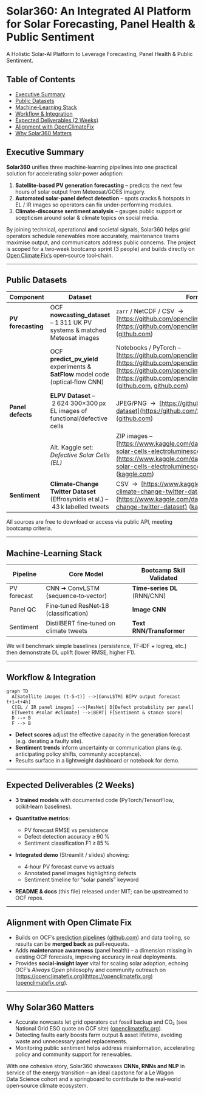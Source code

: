 # Solar360: An Integrated AI Platform for Solar Forecasting, Panel Health & Public Sentiment

A Holistic Solar-AI Platform to Leverage Forecasting, Panel Health & Public
Sentiment.

## Table of Contents

- [Executive Summary](#executive-summary)
- [Public Datasets](#public-datasets)
- [Machine-Learning Stack](#machine-learning-stack)
- [Workflow & Integration](#workflow--integration)
- [Expected Deliverables (2 Weeks)](#expected-deliverables-2-weeks)
- [Alignment with OpenClimateFix](#alignment-with-openclimatefix)
- [Why Solar360 Matters](#why-solar360-matters)

## Executive Summary

**Solar360** unifies three machine‑learning pipelines into one practical
solution for accelerating solar‑power adoption:

1. **Satellite‑based PV generation forecasting** – predicts the next few hours
   of solar output from Meteosat/GOES imagery.
2. **Automated solar‑panel defect detection** – spots cracks & hotspots in EL /
   IR images so operators can fix under‑performing modules.
3. **Climate‑discourse sentiment analysis** – gauges public support or
   scepticism around solar & climate topics on social media.

By joining technical, operational **and** societal signals, Solar360 helps grid
operators schedule renewables more accurately, maintenance teams maximise
output, and communicators address public concerns. The project is scoped for a
two‑week bootcamp sprint (3 people) and builds directly on
[Open Climate Fix’s](https://github.com/openclimatefix) open‑source tool‑chain.

---

## Public Datasets

| Component          | Dataset                                                                          | Format                                                                                                                                                                                                                                                                                                                                                                                                      |
| ------------------ | -------------------------------------------------------------------------------- | ----------------------------------------------------------------------------------------------------------------------------------------------------------------------------------------------------------------------------------------------------------------------------------------------------------------------------------------------------------------------------------------------------------- |
| **PV forecasting** | OCF **nowcasting_dataset** – 1 311 UK PV systems & matched Meteosat images       | `zarr` / NetCDF / CSV  →  [https://github.com/openclimatefix/nowcasting_dataset](https://github.com/openclimatefix/nowcasting_dataset) ([github.com](https://github.com/openclimatefix/nowcasting_dataset?utm_source=chatgpt.com))                                                                                                                                                                          |
|                    | OCF **predict_pv_yield** experiments & **SatFlow** model code (optical‑flow CNN) | Notebooks / PyTorch – [https://github.com/openclimatefix/predict_pv_yield](https://github.com/openclimatefix/predict_pv_yield), [https://github.com/openclimatefix/satflow](https://github.com/openclimatefix/satflow) ([github.com](https://github.com/openclimatefix/predict_pv_yield?utm_source=chatgpt.com), [github.com](https://github.com/openclimatefix/nowcasting_dataset?utm_source=chatgpt.com)) |
| **Panel defects**  | **ELPV Dataset** – 2 624 300×300 px EL images of functional/defective cells      | JPEG/PNG  →  [https://github.com/zae-bayern/elpv-dataset](https://github.com/zae-bayern/elpv-dataset) ([github.com](https://github.com/zae-bayern/elpv-dataset?utm_source=chatgpt.com))                                                                                                                                                                                                                     |
|                    | Alt. Kaggle set: _Defective Solar Cells (EL)_                                    | ZIP images – [https://www.kaggle.com/datasets/philanoe/defective-solar-cells-electroluminescence-images](https://www.kaggle.com/datasets/philanoe/defective-solar-cells-electroluminescence-images) ([kaggle.com](https://www.kaggle.com/datasets/philanoe/defective-solar-cells-electroluminescence-images?utm_source=chatgpt.com))                                                                        |
| **Sentiment**      | **Climate‑Change Twitter Dataset** (Effrosynidis et al.) – 43 k labelled tweets  | CSV  →  [https://www.kaggle.com/datasets/deffro/the-climate-change-twitter-dataset](https://www.kaggle.com/datasets/deffro/the-climate-change-twitter-dataset) ([kaggle.com](https://www.kaggle.com/datasets/deffro/the-climate-change-twitter-dataset?utm_source=chatgpt.com))                                                                                                                             |

All sources are free to download or access via public API, meeting bootcamp
criteria.

---

## Machine‑Learning Stack

| Pipeline    | Core Model                              | Bootcamp Skill Validated     |
| ----------- | --------------------------------------- | ---------------------------- |
| PV forecast | CNN ➜ ConvLSTM (sequence‑to‑vector)     | **Time‑series DL** (RNN/CNN) |
| Panel QC    | Fine‑tuned ResNet‑18 (classification)   | **Image CNN**                |
| Sentiment   | DistilBERT fine‑tuned on climate tweets | **Text RNN/Transformer**     |

We will benchmark simple baselines (persistence, TF‑IDF + logreg, etc.) then
demonstrate DL uplift (lower RMSE, higher F1).

---

## Workflow & Integration

```mermaid
graph TD
  A[Satellite images (t‑5→t)] -->|ConvLSTM| B[PV output forecast t+1→t+4h]
  C[EL / IR panel images] -->|ResNet| D[Defect probability per panel]
  E[Tweets #solar #climate] -->|BERT| F[Sentiment & stance score]
  D --> B
  F --> B
```

- **Defect scores** adjust the effective capacity in the generation forecast
  (e.g. derating a faulty site).
- **Sentiment trends** inform uncertainty or communication plans (e.g.
  anticipating policy shifts, community acceptance).
- Results surface in a lightweight dashboard or notebook for demo.

---

## Expected Deliverables (2 Weeks)

- **3 trained models** with documented code (PyTorch/TensorFlow, scikit‑learn
  baselines).
- **Quantitative metrics:**

  - PV forecast RMSE vs persistence
  - Defect detection accuracy ≥ 90 %
  - Sentiment classification F1 ≥ 85 %

- **Integrated demo** (Streamlit / slides) showing:

  - 4‑hour PV forecast curve vs actuals
  - Annotated panel images highlighting defects
  - Sentiment timeline for “solar panels” keyword

- **README & docs** (this file) released under MIT; can be upstreamed to OCF
  repos.

---

## Alignment with Open Climate Fix

- Builds on OCF’s
  [prediction pipelines](https://github.com/openclimatefix/open-source-quartz-solar-forecast)
  ([github.com](https://github.com/openclimatefix/open-source-quartz-solar-forecast?utm_source=chatgpt.com))
  and data tooling, so results can be **merged back** as pull‑requests.
- Adds **maintenance awareness** (panel health) – a dimension missing in
  existing OCF forecasts, improving accuracy in real deployments.
- Provides **social‑insight layer** vital for scaling solar adoption, echoing
  OCF’s _Always Open_ philosophy and community outreach on
  [https://openclimatefix.org](https://openclimatefix.org)
  ([openclimatefix.org](https://openclimatefix.org/)).

---

## Why Solar360 Matters

- Accurate nowcasts let grid operators cut fossil backup and CO₂ (see National
  Grid ESO quote on OCF site)
  ([openclimatefix.org](https://openclimatefix.org/)).
- Detecting faults early boosts farm output & asset lifetime, avoiding waste and
  unnecessary panel replacements.
- Monitoring public sentiment helps address misinformation, accelerating policy
  and community support for renewables.

With one cohesive story, Solar360 showcases **CNNs, RNNs and NLP** in service of
the energy transition – an ideal capstone for a Le Wagon Data Science cohort and
a springboard to contribute to the real‑world open‑source climate ecosystem.
